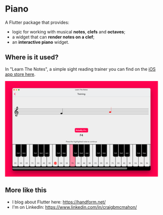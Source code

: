 # Piano

A Flutter package that provides:

* logic for working with musical **notes**, **clefs** and **octaves**;
* a widget that can **render notes on a clef**;
* an **interactive piano** widget.

## Where is it used?

In "Learn The Notes", a simple sight reading trainer you can find on the [iOS app store here](https://apps.apple.com/nl/app/learn-the-notes/id1567585072?l=en).

![Example showing musical clef and interactive piano](example.png "Example")


## More like this

* I blog about Flutter here: https://handform.net/
* I'm on LinkedIn: https://www.linkedin.com/in/craigbmcmahon/
